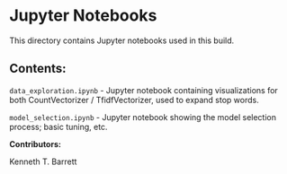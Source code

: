 # Jupyter Notebooks
This directory contains Jupyter notebooks used in this build.

## Contents:
`data_exploration.ipynb` - Jupyter notebook containing visualizations for both CountVectorizer / TfidfVectorizer, used to expand stop words.

`model_selection.ipynb` - Jupyter notebook showing the model selection process; basic tuning, etc.


**Contributors:**

Kenneth T. Barrett

